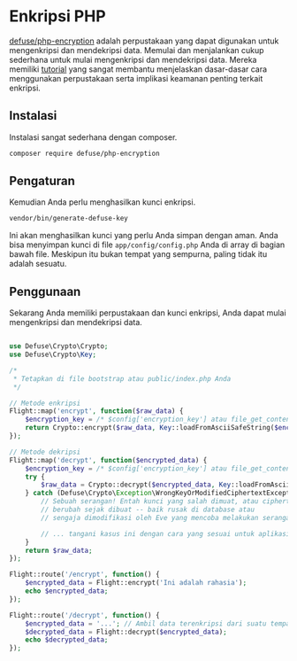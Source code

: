 # Enkripsi PHP

[defuse/php-encryption](https://github.com/defuse/php-encryption) adalah perpustakaan yang dapat digunakan untuk mengenkripsi dan mendekripsi data. Memulai dan menjalankan cukup sederhana untuk mulai mengenkripsi dan mendekripsi data. Mereka memiliki [tutorial](https://github.com/defuse/php-encryption/blob/master/docs/Tutorial.md) yang sangat membantu menjelaskan dasar-dasar cara menggunakan perpustakaan serta implikasi keamanan penting terkait enkripsi.

## Instalasi

Instalasi sangat sederhana dengan composer.

```bash
composer require defuse/php-encryption
```

## Pengaturan

Kemudian Anda perlu menghasilkan kunci enkripsi.

```bash
vendor/bin/generate-defuse-key
```

 Ini akan menghasilkan kunci yang perlu Anda simpan dengan aman. Anda bisa menyimpan kunci di file `app/config/config.php` Anda di array di bagian bawah file. Meskipun itu bukan tempat yang sempurna, paling tidak itu adalah sesuatu.

## Penggunaan

Sekarang Anda memiliki perpustakaan dan kunci enkripsi, Anda dapat mulai mengenkripsi dan mendekripsi data.

```php

use Defuse\Crypto\Crypto;
use Defuse\Crypto\Key;

/*
 * Tetapkan di file bootstrap atau public/index.php Anda
 */

// Metode enkripsi
Flight::map('encrypt', function($raw_data) {
	$encryption_key = /* $config['encryption_key'] atau file_get_contents tempat Anda meletakkan kunci */;
	return Crypto::encrypt($raw_data, Key::loadFromAsciiSafeString($encryption_key));
});

// Metode dekripsi
Flight::map('decrypt', function($encrypted_data) {
	$encryption_key = /* $config['encryption_key'] atau file_get_contents tempat Anda meletakkan kunci */;
	try {
		$raw_data = Crypto::decrypt($encrypted_data, Key::loadFromAsciiSafeString($encryption_key));
	} catch (Defuse\Crypto\Exception\WrongKeyOrModifiedCiphertextException $ex) {
		// Sebuah serangan! Entah kunci yang salah dimuat, atau ciphertext telah
		// berubah sejak dibuat -- baik rusak di database atau
		// sengaja dimodifikasi oleh Eve yang mencoba melakukan serangan.

		// ... tangani kasus ini dengan cara yang sesuai untuk aplikasi Anda ...
	}
	return $raw_data;
});

Flight::route('/encrypt', function() {
	$encrypted_data = Flight::encrypt('Ini adalah rahasia');
	echo $encrypted_data;
});

Flight::route('/decrypt', function() {
	$encrypted_data = '...'; // Ambil data terenkripsi dari suatu tempat
	$decrypted_data = Flight::decrypt($encrypted_data);
	echo $decrypted_data;
});
```